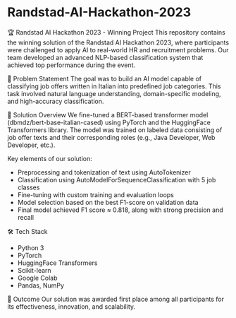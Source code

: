 # Randstad-AI-Hackathon-2023

🏆 Randstad AI Hackathon 2023 - Winning Project
This repository contains the winning solution of the Randstad AI Hackathon 2023, where participants were challenged to apply AI to real-world HR and recruitment problems. Our team developed an advanced NLP-based classification system that achieved top performance during the event.

🎯 Problem Statement
The goal was to build an AI model capable of classifying job offers written in Italian into predefined job categories. This task involved natural language understanding, domain-specific modeling, and high-accuracy classification.

🧠 Solution Overview
We fine-tuned a BERT-based transformer model (dbmdz/bert-base-italian-cased) using PyTorch and the HuggingFace Transformers library. The model was trained on labeled data consisting of job offer texts and their corresponding roles (e.g., Java Developer, Web Developer, etc.).

Key elements of our solution:

- Preprocessing and tokenization of text using AutoTokenizer
- Classification using AutoModelForSequenceClassification with 5 job classes
- Fine-tuning with custom training and evaluation loops
- Model selection based on the best F1-score on validation data
- Final model achieved F1 score ≈ 0.818, along with strong precision and recall

🛠️ Tech Stack
- Python 3
- PyTorch
- HuggingFace Transformers
- Scikit-learn
- Google Colab
- Pandas, NumPy

🥇 Outcome
Our solution was awarded first place among all participants for its effectiveness, innovation, and scalability.

